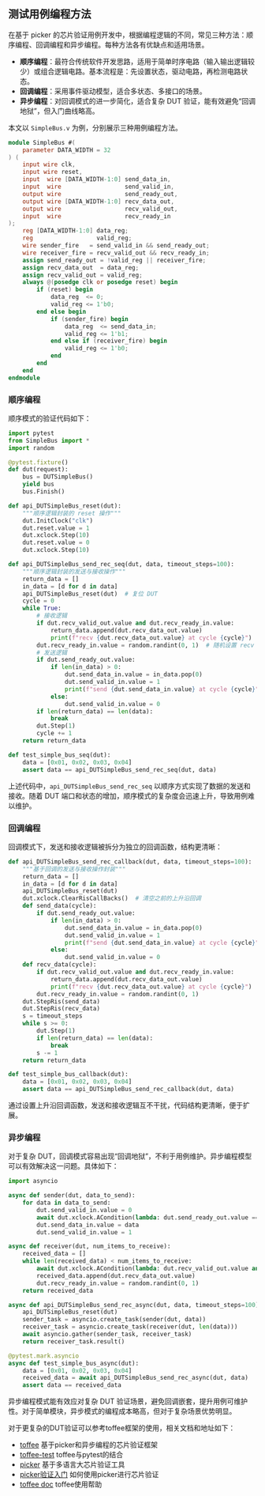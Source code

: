## 测试用例编程方法

在基于 picker 的芯片验证用例开发中，根据编程逻辑的不同，常见三种方法：顺序编程、回调编程和异步编程。每种方法各有优缺点和适用场景。

- **顺序编程**：最符合传统软件开发思路，适用于简单时序电路（输入输出逻辑较少）或组合逻辑电路。基本流程是：先设置状态，驱动电路，再检测电路状态。
- **回调编程**：采用事件驱动模型，适合多状态、多接口的场景。
- **异步编程**：对回调模式的进一步简化，适合复杂 DUT 验证，能有效避免“回调地狱”，但入门曲线略高。

本文以 `SimpleBus.v` 为例，分别展示三种用例编程方法。

```verilog
module SimpleBus #(
    parameter DATA_WIDTH = 32
) (
    input wire clk,
    input wire reset,
    input  wire [DATA_WIDTH-1:0] send_data_in,
    input  wire                  send_valid_in,
    output wire                  send_ready_out,
    output wire [DATA_WIDTH-1:0] recv_data_out,
    output wire                  recv_valid_out,
    input  wire                  recv_ready_in
);
    reg [DATA_WIDTH-1:0] data_reg;
    reg                  valid_reg;
    wire sender_fire   = send_valid_in && send_ready_out;
    wire receiver_fire = recv_valid_out && recv_ready_in;
    assign send_ready_out = !valid_reg || receiver_fire;
    assign recv_data_out  = data_reg;
    assign recv_valid_out = valid_reg;
    always @(posedge clk or posedge reset) begin
        if (reset) begin
            data_reg  <= 0;
            valid_reg <= 1'b0;
        end else begin
            if (sender_fire) begin
                data_reg  <= send_data_in;
                valid_reg <= 1'b1;
            end else if (receiver_fire) begin
                valid_reg <= 1'b0;
            end
        end
    end
endmodule
```

### 顺序编程

顺序模式的验证代码如下：

```python
import pytest
from SimpleBus import *
import random

@pytest.fixture()
def dut(request):
    bus = DUTSimpleBus()
    yield bus
    bus.Finish()

def api_DUTSimpleBus_reset(dut):
    """顺序逻辑封装的 reset 操作"""
    dut.InitClock("clk")
    dut.reset.value = 1
    dut.xclock.Step(10)
    dut.reset.value = 0
    dut.xclock.Step(10)

def api_DUTSimpleBus_send_rec_seq(dut, data, timeout_steps=100):
    """顺序逻辑封装的发送与接收操作"""
    return_data = []
    in_data = [d for d in data]
    api_DUTSimpleBus_reset(dut)  # 复位 DUT
    cycle = 0
    while True:
        # 接收逻辑
        if dut.recv_valid_out.value and dut.recv_ready_in.value:
            return_data.append(dut.recv_data_out.value)
            print(f"recv {dut.recv_data_out.value} at cycle {cycle}")
        dut.recv_ready_in.value = random.randint(0, 1)  # 随机设置 recv 是否 ready
        # 发送逻辑
        if dut.send_ready_out.value:
            if len(in_data) > 0:
                dut.send_data_in.value = in_data.pop(0)
                dut.send_valid_in.value = 1
                print(f"send {dut.send_data_in.value} at cycle {cycle}")
            else:
                dut.send_valid_in.value = 0
        if len(return_data) == len(data):
            break
        dut.Step(1)
        cycle += 1
    return return_data

def test_simple_bus_seq(dut):
    data = [0x01, 0x02, 0x03, 0x04]
    assert data == api_DUTSimpleBus_send_rec_seq(dut, data)
```

上述代码中，`api_DUTSimpleBus_send_rec_seq` 以顺序方式实现了数据的发送和接收。随着 DUT 端口和状态的增加，顺序模式的复杂度会迅速上升，导致用例难以维护。

### 回调编程

回调模式下，发送和接收逻辑被拆分为独立的回调函数，结构更清晰：

```python
def api_DUTSimpleBus_send_rec_callback(dut, data, timeout_steps=100):
    """基于回调的发送与接收操作封装"""
    return_data = []
    in_data = [d for d in data]
    api_DUTSimpleBus_reset(dut)
    dut.xclock.ClearRisCallBacks()  # 清空之前的上升沿回调
    def send_data(cycle):
        if dut.send_ready_out.value:
            if len(in_data) > 0:
                dut.send_data_in.value = in_data.pop(0)
                dut.send_valid_in.value = 1
                print(f"send {dut.send_data_in.value} at cycle {cycle}")
            else:
                dut.send_valid_in.value = 0
    def recv_data(cycle):
        if dut.recv_valid_out.value and dut.recv_ready_in.value:
            return_data.append(dut.recv_data_out.value)
            print(f"recv {dut.recv_data_out.value} at cycle {cycle}")
        dut.recv_ready_in.value = random.randint(0, 1)
    dut.StepRis(send_data)
    dut.StepRis(recv_data)
    s = timeout_steps
    while s >= 0:
        dut.Step(1)
        if len(return_data) == len(data):
            break
        s -= 1
    return return_data

def test_simple_bus_callback(dut):
    data = [0x01, 0x02, 0x03, 0x04]
    assert data == api_DUTSimpleBus_send_rec_callback(dut, data)
```

通过设置上升沿回调函数，发送和接收逻辑互不干扰，代码结构更清晰，便于扩展。

### 异步编程

对于复杂 DUT，回调模式容易出现“回调地狱”，不利于用例维护。异步编程模型可以有效解决这一问题。具体如下：

```python
import asyncio

async def sender(dut, data_to_send):
    for data in data_to_send:
        dut.send_valid_in.value = 0
        await dut.xclock.ACondition(lambda: dut.send_ready_out.value == 1)
        dut.send_data_in.value = data
        dut.send_valid_in.value = 1

async def receiver(dut, num_items_to_receive):
    received_data = []
    while len(received_data) < num_items_to_receive:
        await dut.xclock.ACondition(lambda: dut.recv_valid_out.value and dut.recv_ready_in.value)
        received_data.append(dut.recv_data_out.value)
        dut.recv_ready_in.value = random.randint(0, 1)
    return received_data

async def api_DUTSimpleBus_send_rec_async(dut, data, timeout_steps=100):
    api_DUTSimpleBus_reset(dut)
    sender_task = asyncio.create_task(sender(dut, data))
    receiver_task = asyncio.create_task(receiver(dut, len(data)))
    await asyncio.gather(sender_task, receiver_task)
    return receiver_task.result()

@pytest.mark.asyncio
async def test_simple_bus_async(dut):
    data = [0x01, 0x02, 0x03, 0x04]
    received_data = await api_DUTSimpleBus_send_rec_async(dut, data)
    assert data == received_data
```

异步编程模式能有效应对复杂 DUT 验证场景，避免回调嵌套，提升用例可维护性。对于简单模块，异步模式的编程成本略高，但对于复杂场景优势明显。

对于更复杂的DUT验证可以参考toffee框架的使用，相关文档和地址如下：

- [toffee](https://github.com/XS-MLVP/toffee) 基于picker和异步编程的芯片验证框架
- [toffee-test](https://github.com/XS-MLVP/toffee-test) toffee与pytest的结合
- [picker](https://github.com/XS-MLVP/picker) 基于多语言大芯片验证工具
- [picker验证入门](https://open-verify.cc/mlvp/docs/) 如何使用picker进行芯片验证
- [toffee doc](https://pytoffee.readthedocs.io/zh-cn/latest/) toffee使用帮助
